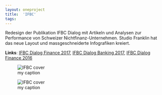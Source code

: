 ```yaml
---
layout: oneproject
title:  'IFBC'
tags:   
---
```


Redesign der Publikation IFBC Dialog mit Artikeln und Analysen zur Performance von Schweizer Nichtfinanz-Unternehmen. Studio Franklin hat das neue Layout und massgeschneiderte Infografiken kreiert.

**Links**: [IFBC Dialog Finance 2017](http://www.ifbc.ch/tl_files/content/file/publikationen/Dialog/Finance/2017/IFBC_Finance_Dialog_2017.pdf),
[IFBC Dialog Banking 2017](http://www.ifbc.ch/tl_files/content/file/publikationen/Dialog/Banking/2017/IFBC_Banking_Dialog_2017.pdf),
[IFBC Dialog Finance 2016](http://www.ifbc.ch/tl_files/content/file/publikationen/Dialog/Finance/2016/IFBC_Finance_Dialog_2016.pdf)




<aside>

<figure>
  <img src="/assets{{ page.url }}dialog.jpg"
    srcset="/assets{{ page.url }}dialog_2x.jpg 2x"
    alt="IFBC cover">
  <figcaption>my caption</figcaption>
</figure>

<figure>
  <img src="/assets{{ page.url }}dialog.jpg"
    srcset="/assets{{ page.url }}dialog_2x.jpg 2x"
    alt="IFBC cover">
  <figcaption>my caption</figcaption>
</figure>

</aside>
